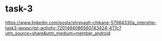 # task-3
https://www.linkedin.com/posts/shreyash-chikane-57984330a_intership-task3-javascript-activity-7201494086560743424-4T7c?utm_source=share&utm_medium=member_android
